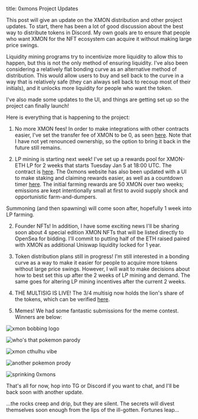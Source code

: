 title: 0xmons Project Updates

This post will give an update on the XMON distribution and other project updates. To start, there has been a lot of good discussion about the best way to distribute tokens in Discord. My own goals are to ensure that people who want XMON for the NFT ecosystem can acquire it without making large price swings. 

Liquidity mining programs try to incentivize more liquidity to allow this to happen, but this is not the only method of ensuring liquidity. I've also been considering a relatively flat bonding curve as an alternative method of distribution. This would allow users to buy and sell back to the curve in a way that is relatively safe (they can always sell back to recoup most of their initials), and it unlocks more liquidity for people who want the token.

I've also made some updates to the UI, and things are getting set up so the project can finally launch!

Here is everything that is happening to the project:

1) No more XMON fees! In order to make integrations with other contracts easier, I've set the transfer fee of XMON to be 0, as seen [here](https://etherscan.io/tx/0xe92d172ecafa98171163706e1b0f757d32cf1872d8e6b45baf8fc9181f889228 ). Note that I have not yet renounced ownership, so the option to bring it back in the future still remains.

2) LP mining is starting next week! I've set up a rewards pool for XMON-ETH LP for 2 weeks that starts Tuesday Jan 5 at 18:00 UTC. The contract is [here](https://etherscan.io/address/0xd4275e04dbe82526e4a17ac0fb8f509b6080a455#readContract). The 0xmons website has also been updated with a UI to make staking and claiming rewards easier, as well as a countdown timer [here](https://0xmons.xyz/#/farm). The initial farming rewards are 50 XMON over two weeks; emissions are kept intentionally small at first to avoid supply shock and opportunistic farm-and-dumpers.

Summoning (and then spawning) will come soon after, hopefully 1 week into LP farming.

2) Founder NFTs! In addition, I have some exciting news I'll be sharing soon about 4  special edition XMON NFTs that will be listed directly to OpenSea for  bidding. I'll commit to putting half of the ETH raised paired with XMON  as additional Uniswap liquidity locked for 1 year.

3) Token distribution plans still in progress! I'm still interested in a bonding curve as a way to make it easier  for people to acquire more tokens without large price swings. However, I will  wait to make decisions about how to best set this up after the 2 weeks  of LP mining and demand. The same goes for altering LP mining incentives after the current 2 weeks.

4) THE MULTISIG IS LIVE! The 3/4 multisig now holds the lion's share of the tokens, which can be verified [here](https://gnosis-safe.io/app/#/safes/0x4e2f98c96e2d595a83AFa35888C4af58Ac343E44/balances).

5) Memes! We had some fantastic submissions for the meme contest. Winners are below:

<style>
img {
  max-width: 20rem;
}
</style>

![xmon bobbing logo](https://media.discordapp.net/attachments/793137444777230377/793164865212121088/0xmon4_5.gif)

![who's that pokemon parody](https://media.discordapp.net/attachments/793137444777230377/794575615557632020/4rkgu38zet641.png?width=806&height=898)

![xmon cthulhu vibe](https://media.discordapp.net/attachments/793137444777230377/793466166986407956/Untitled32.gif)

![another pokemon prody](https://media.discordapp.net/attachments/793137444777230377/794641757383950356/wild_0xmon_appeared.jpg)

![sprinking 0xmons](https://media.discordapp.net/attachments/793137444777230377/793588426284597248/CleanShot_2020-12-29_at_16.16.462x.png?width=902&height=898)

That's all for now, hop into TG or Discord if you want to chat, and I'll be back soon with another update.

<div class="hidden">...the rocks creep and drip, but they are silent. The secrets will divest themselves soon enough from the lips of the ill-gotten. Fortunes leap...</div>